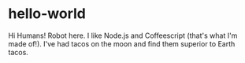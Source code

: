 # hello-world

Hi Humans!
Robot here.  I like Node.js and Coffeescript (that's what I'm made of!).
I've had tacos on the moon and find them superior to Earth tacos.
